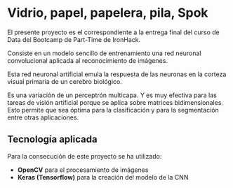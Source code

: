 # Vidrio, papel, papelera, pila, Spok

El presente proyecto es el correspondiente a la entrega final del curso de Data del Bootcamp de Part-Time de IronHack.


Consiste en un modelo sencillo de entrenamiento una red neuronal convolucional aplicada al reconocimiento de imágenes.

Esta red neuronal artificial emula la respuesta de las neuronas en la corteza visual primaria de un cerebro biológico.

Es una variación de un perceptrón multicapa.  Y es muy efectiva para las tareas de visión artificial porque se aplica sobre matrices bidimensionales. Esto permite que sea óptima para la clasificación y para la segmentación entre otras aplicaciones.


## Tecnología aplicada
 Para la consecución de este proyecto se ha utilizado:

- **OpenCV**  para el procesamiento de imágenes
- **Keras (Tensorflow)** para la creación del modelo de la CNN
